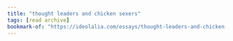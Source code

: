 ```yaml
---
title: "thought leaders and chicken sexers"
tags: [read archive]
bookmark-of: "https://ideolalia.com/essays/thought-leaders-and-chicken-sexers.html"
---
```


